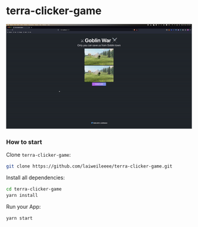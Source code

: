 # terra-clicker-game

![alt text](https://github.com/laiweileeee/terra-clicker-game/blob/master/ezgif.com-gif-maker.gif)

### How to start

Clone `terra-clicker-game`:

```sh
git clone https://github.com/laiweileeee/terra-clicker-game.git
```

Install all dependencies:

```sh
cd terra-clicker-game
yarn install
```

Run your App:

```sh
yarn start
```
